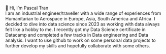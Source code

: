 👋 Hi, I’m Pascal Tran  
I am an industrial engineer/traveller with a wide range of experiences from Humanitarian to Aerospace in Europe, Asia, South America and Africa. I decided to dive into data science since 2023 as working with data always felt like a hobby to me. 
I recently got my Data Science certificate in Datacamp and completed a few tracks in Data engineering and Data analysis. 
I want to use github to work on some personal data projects to further develop my skills and hopefully collaborate with some others.


<!---
pascal-tran/pascal-tran is a ✨ special ✨ repository because its `README.md` (this file) appears on your GitHub profile.
You can click the Preview link to take a look at your changes.
--->
